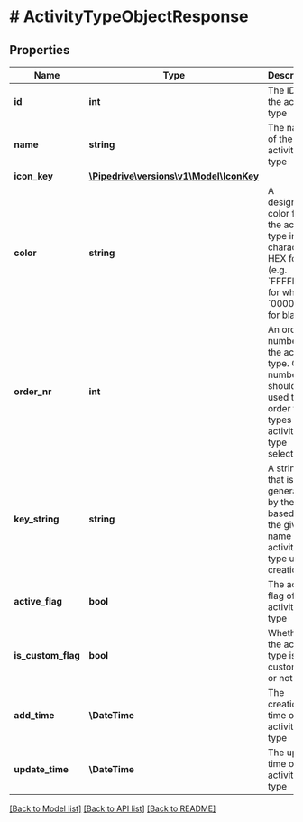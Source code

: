 # # ActivityTypeObjectResponse

## Properties

Name | Type | Description | Notes
------------ | ------------- | ------------- | -------------
**id** | **int** | The ID of the activity type |
**name** | **string** | The name of the activity type |
**icon_key** | [**\Pipedrive\versions\v1\Model\IconKey**](IconKey.md) |  |
**color** | **string** | A designated color for the activity type in 6-character HEX format (e.g. &#x60;FFFFFF&#x60; for white, &#x60;000000&#x60; for black) |
**order_nr** | **int** | An order number for the activity type. Order numbers should be used to order the types in the activity type selections. |
**key_string** | **string** | A string that is generated by the API based on the given name of the activity type upon creation |
**active_flag** | **bool** | The active flag of the activity type |
**is_custom_flag** | **bool** | Whether the activity type is a custom one or not |
**add_time** | **\DateTime** | The creation time of the activity type |
**update_time** | **\DateTime** | The update time of the activity type |

[[Back to Model list]](../../README.md#models) [[Back to API list]](../../README.md#endpoints) [[Back to README]](../../README.md)

